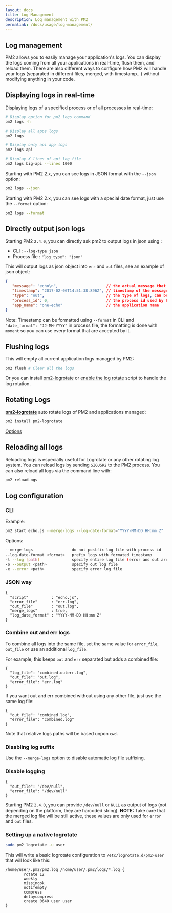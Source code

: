 ```yaml
---
layout: docs
title: Log Management
description: Log management with PM2
permalink: /docs/usage/log-management/
---
```


## Log management

PM2 allows you to easily manage your application's logs. You can display the logs coming from all your applications in real-time, flush them, and reload them.
There are also different ways to configure how PM2 will handle your logs (separated in different files, merged, with timestamp...) without modifying anything in your code.

## Displaying logs in real-time

Displaying logs of a specified process or of all processes in real-time:

```bash
# Display option for pm2 logs command
pm2 logs -h

# Display all apps logs
pm2 logs

# Display only api app logs
pm2 logs api

# Display X lines of api log file
pm2 logs big-api --lines 1000
```

Starting with PM2 2.x, you can see logs in JSON format with the `--json` option:

```bash
pm2 logs --json
```

Starting with PM2 2.x, you can see logs with a special date format, just use the `--format` option:

```bash
pm2 logs --format
```

## Directly output json logs

Starting PM2 `2.4.0`, you can directly ask pm2 to output logs in json using :
  - CLI : `--log-type json`
  - Process file : `"log_type": "json"`
  
This will output logs as json object into `err` and `out` files, see an example of json object:
```json
{
   "message": "echo\n",                     // the actual message that has been `console.log`
   "timestamp": "2017-02-06T14:51:38.896Z", // timestamp of the message, can be formated
   "type": "out",                           // the type of logs, can be `err`, `out` or `PM2`
   "process_id": 0,                         // the process id used by PM2
   "app_name": "one-echo"                   // the application name
}
```

Note: Timestamp can be formatted using `--format` in CLI and `"date_format": "JJ-MM-YYYY"` in process file, the formatting is done with `moment` so you can use every format that are accepted by it.

## Flushing logs

This will empty all current application logs managed by PM2:

```bash
pm2 flush # Clear all the logs
```

Or you can install [pm2-logrotate](http://pm2.keymetrics.io/docs/usage/log-management/#pm2-logrotate-module) or [enable the log rotate](http://pm2.keymetrics.io/docs/usage/log-management/#setting-up-a-native-logrotate) script to handle the log rotation.

## Rotating Logs

[**pm2-logrotate**](https://github.com/pm2-hive/pm2-logrotate) auto rotate logs of PM2 and applications managed:

```bash
pm2 install pm2-logrotate
```

[Options](https://github.com/pm2-hive/pm2-logrotate#configure)

## Reloading all logs

Reloading logs is especially useful for Logrotate or any other rotating log system.
You can reload logs by sending `SIGUSR2` to the PM2 process.
You can also reload all logs via the command line with:

```bash
pm2 reloadLogs
```

## Log configuration

### CLI

Example:

```bash
pm2 start echo.js --merge-logs --log-date-format="YYYY-MM-DD HH:mm Z"
```

Options:

```bash
--merge-logs                 do not postfix log file with process id
--log-date-format <format>   prefix logs with formated timestamp
-l --log [path]              specify entire log file (error and out are both included)
-o --output <path>           specify out log file
-e --error <path>            specify error log file
```

### JSON way

```
{
  "script"          : "echo.js",
  "error_file"      : "err.log",
  "out_file"        : "out.log",
  "merge_logs"      : true,
  "log_date_format" : "YYYY-MM-DD HH:mm Z"
}
```

### Combine out and err logs

To combine all logs into the same file, set the same value for `error_file`, `out_file` or use an additional `log_file`.

For example, this keeps `out` and `err` separated but adds a combined file:

```
{
  "log_file": "combined.outerr.log",
  "out_file": "out.log",
  "error_file": "err.log"
}
```

If you want out and err combined without using any other file, just use the same log file:

```
{
  "out_file": "combined.log",
  "error_file": "combined.log"
}
```

Note that relative logs paths will be based unpon `cwd`.

### Disabling log suffix

Use the `--merge-logs` option to disable automatic log file suffixing.

### Disable logging

```
{
  "out_file": "/dev/null",
  "error_file": "/dev/null"
}
```

Starting PM2 `2.4.0`, you can provide `/dev/null` or `NULL` as output of logs (not depending on the platform, they are harcoded string).
**NOTE:** Take care that the merged log file will be still active, these values are only used for `error` and `out` files.

### Setting up a native logrotate

```bash
sudo pm2 logrotate -u user
```

This will write a basic logrotate configuration to `/etc/logrotate.d/pm2-user` that will look like this:

```
/home/user/.pm2/pm2.log /home/user/.pm2/logs/*.log {
        rotate 12
        weekly
        missingok
        notifempty
        compress
        delaycompress
        create 0640 user user
}
```
